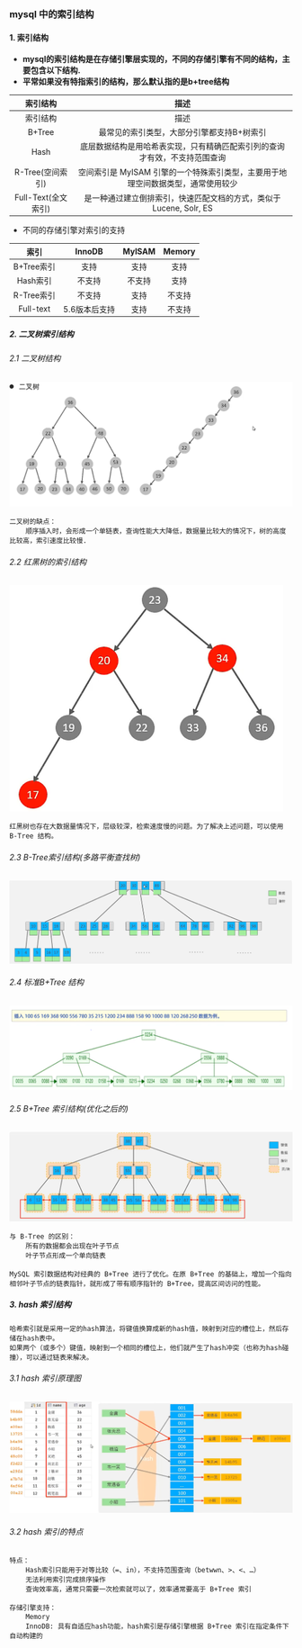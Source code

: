 ### mysql 中的索引结构

#### 1. 索引结构
- **mysql的索引结构是在存储引擎层实现的，不同的存储引擎有不同的结构，主要包含以下结构.**
- **平常如果没有特指索引的结构，那么默认指的是b+tree结构**

| 索引结构  | 描述 |
| :---: | :---: |
| 索引结构 | 描述
| B+Tree  | 最常见的索引类型，大部分引擎都支持B+树索引 |
| Hash | 底层数据结构是用哈希表实现，只有精确匹配索引列的查询才有效，不支持范围查询 |
| R-Tree(空间索引) | 空间索引是 MyISAM 引擎的一个特殊索引类型，主要用于地理空间数据类型，通常使用较少 |
| Full-Text(全文索引) | 是一种通过建立倒排索引，快速匹配文档的方式，类似于 Lucene, Solr, ES |

-  不同的存储引擎对索引的支持

| 索引 | InnoDB | MyISAM | Memory |
| :---: | :---: | :---: | :---: |
| B+Tree索引 | 支持 | 支持 | 支持 |
| Hash索引 | 不支持 | 不支持 | 支持 | 
| R-Tree索引 | 不支持 | 支持 | 不支持 |
| Full-text | 5.6版本后支持 | 支持 | 不支持 |

##### 2. 二叉树索引结构

###### 2.1 二叉树结构
![image](./image/%E4%BA%8C%E5%8F%89%E6%A0%91%E7%BB%93%E6%9E%84.png)

```text
二叉树的缺点：
    顺序插入时，会形成一个单链表，查询性能大大降低，数据量比较大的情况下，树的高度比较高，索引速度比较慢.
```
###### 2.2 红黑树的索引结构

![iamge](./image/%E7%BA%A2%E9%BB%91%E6%A0%91%E7%BB%93%E6%9E%84.png)

```text
红黑树也存在大数据量情况下，层级较深，检索速度慢的问题。为了解决上述问题，可以使用 B-Tree 结构。
```

###### 2.3 B-Tree索引结构(多路平衡查找树)

![image](./image/B-Tree%E7%BB%93%E6%9E%84.png)

###### 2.4 标准B+Tree 结构

![image](./image/%E6%A0%87%E5%87%86b%2Btree%E7%BB%93%E6%9E%84.png)

###### 2.5 B+Tree 索引结构(优化之后的)

![image](./image/b%2Btree%E7%B4%A2%E5%BC%95%E7%BB%93%E6%9E%84.png)

```text
与 B-Tree 的区别：
    所有的数据都会出现在叶子节点
    叶子节点形成一个单向链表

MySQL 索引数据结构对经典的 B+Tree 进行了优化。在原 B+Tree 的基础上，增加一个指向相邻叶子节点的链表指针，就形成了带有顺序指针的 B+Tree，提高区间访问的性能。

```

##### 3. hash 索引结构

```text
哈希索引就是采用一定的hash算法，将键值换算成新的hash值，映射到对应的槽位上，然后存储在hash表中。
如果两个（或多个）键值，映射到一个相同的槽位上，他们就产生了hash冲突（也称为hash碰撞），可以通过链表来解决。
```

###### 3.1 hash 索引原理图

![image](./image/Hash%E7%B4%A2%E5%BC%95%E5%8E%9F%E7%90%86%E5%9B%BE.png)

###### 3.2 hash 索引的特点
```text
特点：
    Hash索引只能用于对等比较（=、in），不支持范围查询（betwwn、>、<、…）
    无法利用索引完成排序操作
    查询效率高，通常只需要一次检索就可以了，效率通常要高于 B+Tree 索引

存储引擎支持：
    Memory
    InnoDB: 具有自适应hash功能，hash索引是存储引擎根据 B+Tree 索引在指定条件下自动构建的

```
